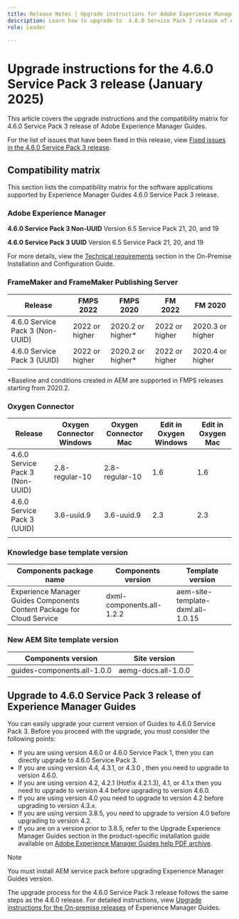 ```yaml
---
title: Release Notes | Upgrade instructions for Adobe Experience Manager Guides 4.6.0 Service Pack 3 release
description: Learn how to upgrade to  4.6.0 Service Pack 3 release of Adobe Experience Manager Guides
role: Leader

---
```

# Upgrade instructions for the 4.6.0 Service Pack 3 release (January 2025)

This article covers the upgrade instructions and the  compatibility matrix for 4.6.0 Service Pack 3 release of Adobe Experience Manager Guides.

For the list of issues that have been fixed in this release, view [Fixed issues in the 4.6.0 Service Pack 3 release](fixed-issues-4-6-0-sp2.md).

## Compatibility matrix

This section lists the compatibility matrix for the software applications supported by Experience Manager Guides 4.6.0 Service Pack 3 release.

### Adobe Experience Manager

**4.6.0 Service Pack 3 Non-UUID**
Version 6.5 Service Pack 21, 20, and 19

**4.6.0 Service Pack 3 UUID**
Version 6.5 Service Pack 21, 20, and 19

For more details, view the [Technical requirements](../install-guide/download-install-technical-requirements.md) section in the On-Premise Installation and Configuration Guide.

### FrameMaker and FrameMaker Publishing Server

|Release| FMPS 2022 | FMPS 2020 | FM 2022 | FM 2020 |
| --- | --- | --- | --- | --- |
|4.6.0 Service Pack 3 (Non-UUID)| 2022 or higher |2020.2 or higher* | 2022 or higher | 2020.3 or higher |
|4.6.0 Service Pack 3 (UUID) | 2022 or higher | 2020.2 or higher*  | 2022 or higher | 2020.4 or higher |
| | | | |

*Baseline and conditions created in AEM are supported in FMPS releases starting from 2020.2.

### Oxygen Connector

| Release | Oxygen Connector Windows | Oxygen Connector Mac | Edit in Oxygen Windows | Edit in Oxygen Mac |  
| --- | --- | --- |--- |--- |
| 4.6.0 Service Pack 3 (Non-UUID)|  2.8-regular-10| 2.8-regular-10 |  1.6 | 1.6  |
| 4.6.0 Service Pack 3 (UUID) | 3.6-uuid.9|3.6-uuid.9 |2.3 | 2.3  |
|  |  |   |  

### Knowledge base template version

|Components package name| Components version | Template version|
|---|---|---|
|Experience Manager Guides Components Content Package for Cloud Service|dxml-components.all-1.2.2| aem-site-template-dxml.all-1.0.15|

### New AEM Site template version

| Components version | Site version|
|---|---|
|guides-components.all-1.0.0|aemg-docs.all-1.0.0 |

## Upgrade to 4.6.0 Service Pack 3 release of Experience Manager Guides

You can easily upgrade your current version of Guides to 4.6.0 Service Pack 3. Before you proceed with the upgrade, you must consider the following points:

- If you are using version 4.6.0 or 4.6.0 Service Pack 1, then you can directly upgrade to 4.6.0 Service Pack 3.
- If you are using version 4.4, 4.3.1, or 4.3.0 , then you need to upgrade to version 4.6.0. 
- If you are using version 4.2, 4.2.1 (Hotfix 4.2.1.3), 4.1, or 4.1.x then you need to upgrade to version 4.4 before upgrading to version 4.6.0.
- If you are using version 4.0 you need to upgrade to version 4.2 before upgrading to version 4.3.x.
- If you are using version 3.8.5, you need to upgrade to version 4.0 before upgrading to version 4.2.
- If you are on a version prior to 3.8.5, refer to the Upgrade Experience Manager Guides section in the product-specific installation guide available on [Adobe Experience Manager Guides help PDF archive](https://helpx.adobe.com/xml-documentation-for-experience-manager/archive.html).

>[!NOTE]
>
>You must install AEM service pack before upgrading Experience Manager Guides version.

The upgrade process for the 4.6.0 Service Pack 3 release follows the same steps as the 4.6.0 release. For detailed instructions, view [Upgrade instructions for the On-premise releases](../install-guide/upgrade-xml-documentation.md) of Experience Manager Guides.
